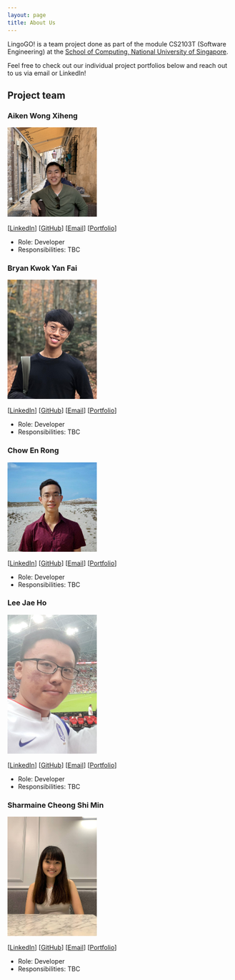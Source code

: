 ```yaml
---
layout: page
title: About Us
---
```


LingoGO! is a team project done as part of the module CS2103T (Software Engineering) at the
[School of Computing, National University of Singapore](http://www.comp.nus.edu.sg).

Feel free to check out our individual project portfolios below and reach out to us via email or LinkedIn!

## Project team

### Aiken Wong Xiheng

<img src="images/aikenwx.png" width="200px">

[[LinkedIn](https://www.linkedin.com/in/aikenwx/)]
[[GitHub](https://github.com/aikenwx)]
[[Email](mailto:aikenwongx@u.nus.edu)]
[[Portfolio](team/aikenwx.md)]

* Role: Developer
* Responsibilities: TBC

### Bryan Kwok Yan Fai

<img src="images/kwokieee.png" width="200px">

[[LinkedIn](https://www.linkedin.com/in/bryan-kwok/)]
[[GitHub](https://github.com/kwokieee)]
[[Email](mailto:bryankwokyf@u.nus.edu)]
[[Portfolio](team/kwokieee.md)]

* Role: Developer
* Responsibilities: TBC

### Chow En Rong

<img src="images/chownces.png" width="200px">

[[LinkedIn](https://www.linkedin.com/in/chowenrong/)]
[[GitHub](https://github.com/chownces)]
[[Email](mailto:chowenrong@u.nus.edu)]
[[Portfolio](team/chownces.md)]

* Role: Developer
* Responsibilities: TBC

### Lee Jae Ho

<img src="images/jhlee1997.png" width="200px">

[[LinkedIn](https://www.linkedin.com/in/leejaeho1997/)]
[[GitHub](https://github.com/jhlee1997)]
[[Email](mailto:e0564945@u.nus.edu)]
[[Portfolio](team/jhlee1997.md)]

* Role: Developer
* Responsibilities: TBC

### Sharmaine Cheong Shi Min

<img src="images/sharmainec.png" width="200px">

[[LinkedIn](https://www.linkedin.com/in/sharmaine-cheong/)]
[[GitHub](https://github.com/sharmainec)]
[[Email](mailto:sharmainec@u.nus.edu)]
[[Portfolio](team/sharmainec.md)]

* Role: Developer
* Responsibilities: TBC

